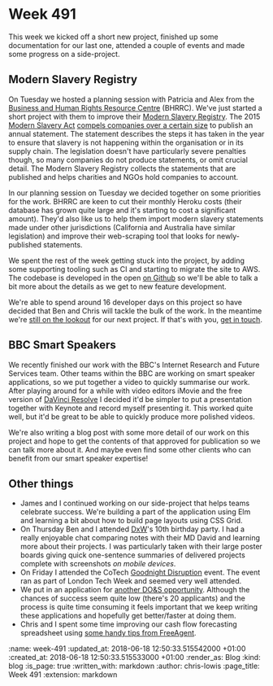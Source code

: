 Week 491
========

This week we kicked off a short new project, finished up some documentation for our last one, attended a couple of events and made some progress on a side-project.

## Modern Slavery Registry

On Tuesday we hosted a planning session with Patricia and Alex from the [Business and Human Rights Resource Centre](https://www.business-humanrights.org/) (BHRRC). We've just started a short project with them to improve their [Modern Slavery Registry](http://www.modernslaveryregistry.org/). The 2015 [Modern Slavery Act](http://www.legislation.gov.uk/ukpga/2015/30/contents/enacted) [compels companies over a certain size](http://www.legislation.gov.uk/ukpga/2015/30/part/6/enacted) to publish an annual statement. The statement describes the steps it has taken in the year to ensure that slavery is not happening within the organisation or in its supply chain. The legislation doesn't have particularly severe penalties though, so many companies do not produce statements, or omit crucial detail. The Modern Slavery Registry collects the statements that are published and helps charities and NGOs hold companies to account.

In our planning session on Tuesday we decided together on some priorities for the work. BHRRC are keen to cut their monthly Heroku costs (their database has grown quite large and it's starting to cost a significant amount). They'd also like us to help them import modern slavery statements made under other jurisdictions (California and Australia have similar legislation) and improve their web-scraping tool that looks for newly-published statements.

We spent the rest of the week getting stuck into the project, by adding some supporting tooling such as CI and starting to migrate the site to AWS. The codebase is developed in the open [on Github](https://github.com/bhrrc/modernslaveryregistry.org) so we'll be able to talk a bit more about the details as we get to new feature development.

We're able to spend around 16 developer days on this project so have decided that Ben and Chris will tackle the bulk of the work. In the meantime we're [still on the lookout](/upcoming-availability) for our next project. If that's with you, [get in touch](mailto:lets@gofreerange.com).

## BBC Smart Speakers

We recently finished our work with the BBC's Internet Research and Future Services team. Other teams within the BBC are working on smart speaker applications, so we put together a video to quickly summarise our work. After playing around for a while with video editors iMovie and the free version of [DaVinci Resolve](https://www.blackmagicdesign.com/products/davinciresolve/) I decided it'd be simpler to put a presentation together with Keynote and record myself presenting it. This worked quite well, but it'd be great to be able to quickly produce more polished videos.

We're also writing a blog post with some more detail of our work on this project and hope to get the contents of that approved for publication so we can talk more about it. And maybe even find some other clients who can benefit from our smart speaker expertise!

## Other things

- James and I continued working on our side-project that helps teams celebrate success. We're building a part of the application using Elm and learning a bit about how to build page layouts using CSS Grid.
- On Thursday Ben and I attended [DxW](https://www.dxw.com/)'s 10th birthday party. I had a really enjoyable chat comparing notes with their MD David and learning more about their projects. I was particularly taken with their large poster boards giving quick one-sentence summaries of delivered projects complete with screenshots *on mobile devices*.
- On Friday I attended the CoTech [Goodnight Disruption](https://londontechweek.com/event/goodnight-disruption-a-tech-week-party-by-cotech-innovation) event. The event ran as part of London Tech Week and seemed very well attended.
- We put in an application for [another DO&S opportunity](https://www.digitalmarketplace.service.gov.uk//digital-outcomes-and-specialists/opportunities/6967). Although the chances of success seem quite low (there's 20 applicants) and the process is quite time consuming it feels important that we keep writing these applications and hopefully get better/faster at doing them.
- Chris and I spent some time improving our cash flow forecasting spreadsheet using [some handy tips from FreeAgent](https://www.freeagent.com/guides/cash-flow-forecast/).

<!-- add content here -->

:name: week-491
:updated_at: 2018-06-18 12:50:33.515542000 +01:00
:created_at: 2018-06-18 12:50:33.515533000 +01:00
:render_as: Blog
:kind: blog
:is_page: true
:written_with: markdown
:author: chris-lowis
:page_title: Week 491
:extension: markdown

